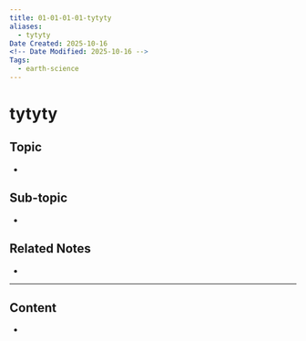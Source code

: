 ```yaml
---
title: 01-01-01-01-tytyty
aliases:
  - tytyty
Date Created: 2025-10-16
<!-- Date Modified: 2025-10-16 -->
Tags:
  - earth-science
---
```


# tytyty

## Topic

-

## Sub-topic

-

## Related Notes

-

---

## Content

-
